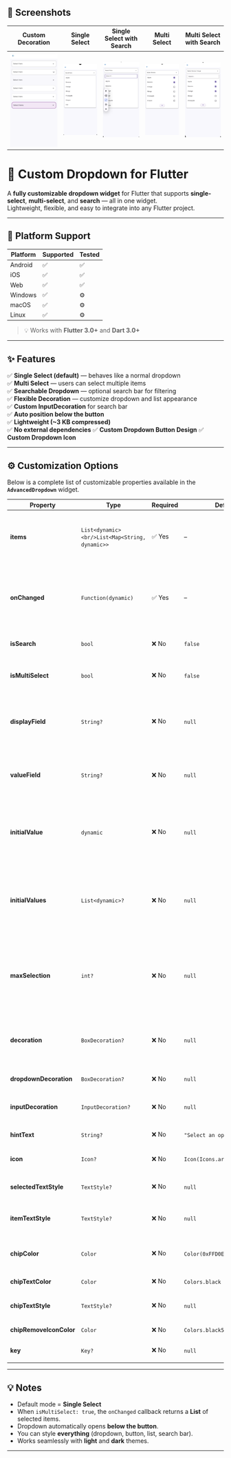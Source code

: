 ## 📸 Screenshots

| Custom Decoration                                       | Single Select                                   | Single Select with Search                                          | Multi Select                                  | Multi Select with Search                                         |
|---------------------------------------------------------|-------------------------------------------------|--------------------------------------------------------------------|-----------------------------------------------|------------------------------------------------------------------|
| ![Custom Decoration](screenshots/custom_decoration.png) | ![Single Select](screenshots/single_select.png) | ![Single Select with Search](screenshots/single_select_search.png) | ![Multi Select](screenshots/multi_select.png) | ![Multi Select with Search](screenshots/multi_select_search.png) |


# 🧩 Custom Dropdown for Flutter

A **fully customizable dropdown widget** for Flutter that supports **single-select**, **multi-select**, and **search** — all in one widget.  
Lightweight, flexible, and easy to integrate into any Flutter project.

---

## 📱 Platform Support

| Platform | Supported | Tested |
|-----------|------------|---------|
| Android | ✅ | ✅ |
| iOS | ✅ | ✅ |
| Web | ✅ | ✅ |
| Windows | ✅ | ⚙️ |
| macOS | ✅ | ⚙️ |
| Linux | ✅ | ⚙️ |

> 💡 Works with **Flutter 3.0+** and **Dart 3.0+**

---

## ✨ Features

✅ **Single Select (default)** — behaves like a normal dropdown  
✅ **Multi Select** — users can select multiple items  
✅ **Searchable Dropdown** — optional search bar for filtering  
✅ **Flexible Decoration** — customize dropdown and list appearance  
✅ **Custom InputDecoration** for search bar  
✅ **Auto position below the button**  
✅ **Lightweight (~3 KB compressed)**  
✅ **No external dependencies**
✅ **Custom Dropdown Button Design**
✅ **Custom Dropdown Icon**

---

## ⚙️ Customization Options

Below is a complete list of customizable properties available in the **`AdvancedDropdown`** widget.

| Property                | Type                                            | Required | Default                       | Description                                                                                                                             |
|-------------------------|-------------------------------------------------|----------|-------------------------------|-----------------------------------------------------------------------------------------------------------------------------------------|
| **items**               | `List<dynamic> <br/>List<Map<String, dynamic>>` | ✅ Yes    | –                             | The list of items to display in the dropdown. Supports both `List<String>` and `List<Map<String, dynamic>>`.                            |
| **onChanged**           | `Function(dynamic)`                             | ✅ Yes    | –                             | Callback triggered when an item (or multiple items) is selected. Returns a value (single select) or a list (multi-select).              |
| **isSearch**            | `bool`                                          | ❌ No     | `false`                       | Enables a search bar for filtering dropdown items.                                                                                      |
| **isMultiSelect**       | `bool`                                          | ❌ No     | `false`                       | Enables multiple selection mode with checkboxes and removable chips.                                                                    |
| **displayField**        | `String?`                                       | ❌ No     | `null`                        | For `List<Map<String, dynamic>>`, defines which key to use for display text (e.g., `"name"`).                                           |
| **valueField**          | `String?`                                       | ❌ No     | `null`                        | For `List<Map<String, dynamic>>`, defines which key to use as the actual value (e.g., `"id"`).                                          |
| **initialValue**        | `dynamic`                                       | ❌ No     | `null`                        | Defines a preselected value for **single-select** dropdowns — useful for restoring API data.                                            |
| **initialValues**       | `List<dynamic>?`                                | ❌ No     | `null`                        | Defines preselected values for **multi-select** dropdowns — useful for restoring API data or saved user preferences.                    |
| **maxSelection**        | `int?`                                          | ❌ No     | `null`                        | Sets a limit for maximum selected items in multi-select mode. When exceeded, shows a `SnackBar` (e.g., “You can select up to 4 items”). |
| **decoration**          | `BoxDecoration?`                                | ❌ No     | `null`                        | Customizes the main dropdown button appearance (border, background, shape, etc.).                                                       |
| **dropdownDecoration**  | `BoxDecoration?`                                | ❌ No     | `null`                        | Styles the dropdown popup container.                                                                                                    |
| **inputDecoration**     | `InputDecoration?`                              | ❌ No     | `null`                        | Customizes the search field’s style and behavior.                                                                                       |
| **hintText**            | `String?`                                       | ❌ No     | `"Select an option"`          | Text shown when no item is selected.                                                                                                    |
| **icon**                | `Icon?`                                         | ❌ No     | `Icon(Icons.arrow_drop_down)` | The dropdown icon displayed beside the field.                                                                                           |
| **selectedTextStyle**   | `TextStyle?`                                    | ❌ No     | `null`                        | Custom text style for displaying selected items.                                                                                        |
| **itemTextStyle**       | `TextStyle?`                                    | ❌ No     | `null`                        | Custom text style for dropdown list items.                                                                                              |
| **chipColor**           | `Color`                                         | ❌ No     | `Color(0xFFD0E6FF)`           | Background color for selected item chips (multi-select mode).                                                                           |
| **chipTextColor**       | `Color`                                         | ❌ No     | `Colors.black`                | Text color inside chips.                                                                                                                |
| **chipTextStyle**       | `TextStyle?`                                    | ❌ No     | `null`                        | Fully customize the chip’s text (font, size, weight, etc.).                                                                             |
| **chipRemoveIconColor** | `Color`                                         | ❌ No     | `Colors.black54`              | Color of the chip remove (×) icon.                                                                                                      |
| **key**                 | `Key?`                                          | ❌ No     | `null`                        | Flutter widget key for testing or identification.                                                                                       |

---

## 💡 Notes

- Default mode = **Single Select**
- When `isMultiSelect: true`, the `onChanged` callback returns a **List** of selected items.
- Dropdown automatically opens **below the button**.
- You can style **everything** (dropdown, button, list, search bar).
- Works seamlessly with **light** and **dark** themes.

---